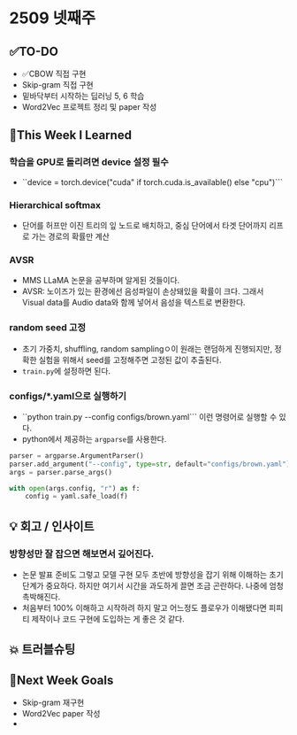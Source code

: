 # 2509 넷째주
## ✅TO-DO
- ✅CBOW 직접 구현
- Skip-gram 직접 구현
- 밑바닥부터 시작하는 딥러닝 5, 6 학습
- Word2Vec 프로젝트 정리 및 paper 작성

## 📌This Week I Learned
### 학습을 GPU로 돌리려면 device 설정 필수 
- ``device = torch.device("cuda" if torch.cuda.is_available() else "cpu")```

### Hierarchical softmax
- 단어를 허프만 이진 트리의 잎 노드로 배치하고, 중심 단어에서 타겟 단어까지 리프로 가는 경로의 확률만 계산

### AVSR
- MMS LLaMA 논문을 공부하며 알게된 것들이다.
- AVSR: 노이즈가 있는 환경에선 음성파일이 손상돼있을 확률이 크다. 그래서 Visual data를 Audio data와 함께 넣어서 음성을 텍스트로 변환한다.

### random seed 고정
- 초기 가중치, shuffling, random samplingㅇ이 원래는 랜덤하게 진행되지만, 정확한 실험을 위해서 seed를 고정해주면 고정된 값이 추출된다.
- ```train.py```에 설정하면 된다.

### configs/*.yaml으로 실행하기
- ``python train.py --config configs/brown.yaml``` 이런 명령어로 실행할 수 있다.
- python에서 제공하는 ```argparse```를 사용한다.
```py
parser = argparse.ArgumentParser()
parser.add_argument("--config", type=str, default="configs/brown.yaml")
args = parser.parse_args()

with open(args.config, "r") as f:
    config = yaml.safe_load(f)
```

## 💡 회고 / 인사이트
### 방향성만 잘 잡으면 해보면서 깊어진다.
- 논문 발표 준비도 그렇고 모델 구현 모두 초반에 방향성을 잡기 위해 이해하는 초기 단계가 중요하다. 하지만 여기서 시간을 과도하게 끌면 조금 곤란하다. 나중에 엄청 촉박해진다.
- 처음부터 100% 이해하고 시작하려 하지 말고 어느정도 플로우가 이해됐다면 피피티 제작이나 코드 구현에 도입하는 게 좋은 것 같다.

## 💥 트러블슈팅

## 🍩Next Week Goals
- Skip-gram 재구현
- Word2Vec paper 작성
- 